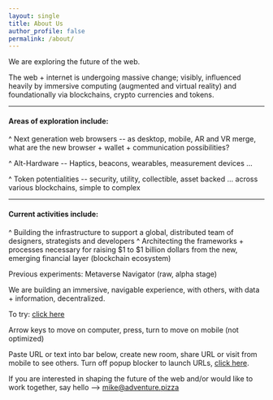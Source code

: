 ```yaml
---
layout: single
title: About Us
author_profile: false
permalink: /about/
---
```


We are exploring the future of the web.

The web + internet is undergoing massive change; visibly, influenced heavily by immersive computing (augmented and virtual reality) and foundationally via blockchains, crypto currencies and tokens.

* * *

#### Areas of exploration include:

^ Next generation web browsers -- as desktop, mobile, AR and VR merge, what are the new browser + wallet + communication possibilities?

^ Alt-Hardware -- Haptics, beacons, wearables, measurement devices ...

^ Token potentialities -- security, utility, collectible, asset backed ... across various blockchains, simple to complex

* * *

#### Current activities include:

^ Building the infrastructure to support a global, distributed team of designers, strategists and developers
^ Architecting the frameworks + processes necessary for raising $1 to $1 billion dollars from the new, emerging financial layer (blockchain ecosystem)

Previous experiments: Metaverse Navigator (raw, alpha stage)

We are building an immersive, navigable experience, with others, with data + information, decentralized.

To try: [click here](http://www.adventure.gold)

Arrow keys to move on computer, press, turn to move on mobile (not optimized)

Paste URL or text into bar below, create new room, share URL or visit from mobile to see others. Turn off popup blocker to launch URLs, [click here](www.adventure.gold/room/nixon).

If you are interested in shaping the future of the web and/or would like to work together, say hello --> mike@adventure.pizza
